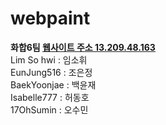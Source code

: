 # webpaint
<b>화합6팀 <a href="http://13.209.48.163/" target='_blank'>웹사이트 주소 13.209.48.163</a></b><br>
Lim So hwi : 임소휘<br>
EunJung516 : 조은정<br>
BaekYoonjae : 백윤재<br>
Isabelle777 : 허동호<br>
17OhSumin : 오수민<br>